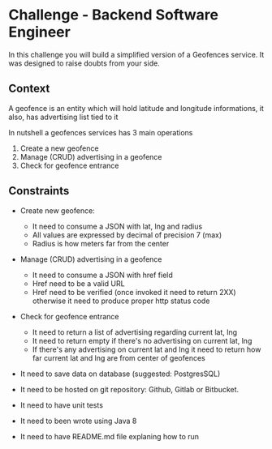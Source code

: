 # Challenge - Backend Software Engineer

In this challenge you will build a simplified version of a Geofences service.
It was designed to raise doubts from your side.

## Context 

A geofence is an entity which will hold latitude and longitude informations, it also, has advertising list tied to it

In nutshell a geofences services has 3 main operations

1) Create a new geofence
2) Manage (CRUD) advertising in a geofence
3) Check for geofence entrance

## Constraints

- Create new geofence:
    - It need to consume a JSON with lat, lng and radius 
    - All values are expressed by decimal of precision 7 (max) 
    - Radius is how meters far from the center    

- Manage (CRUD) advertising in a geofence
    - It need to consume a JSON with href field 
    - Href need to be a valid URL
    - Href need to be verified (once invoked it need to return 2XX) otherwise it need to produce proper http status code

- Check for geofence entrance
    - It need to return a list of advertising regarding current lat, lng
    - It need to return empty if there's no advertising on current lat, lng
    - If there's any advertising on current lat and lng it need to return how far current lat and lng are from center of geofences

- It need to save data on database (suggested: PostgresSQL)
- It need to be hosted on git repository: Github, Gitlab or Bitbucket.
- It need to have unit tests
- It need to been wrote using Java 8
- It need to have README.md file explaning how to run
